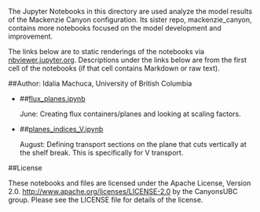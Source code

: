 The Jupyter Notebooks in this directory are used analyze the model results of the Mackenzie Canyon configuration. Its sister repo, mackenzie_canyon, contains more notebooks focused on the model development and improvement.

The links below are to static renderings of the notebooks via
[nbviewer.jupyter.org](http://nbviewer.jupyter.org/).
Descriptions under the links below are from the first cell of the notebooks
(if that cell contains Markdown or raw text).

##Author: Idalia Machuca, University of British Columbia

* ##[flux_planes.ipynb](http://nbviewer.jupyter.org/urls/bitbucket.org/CanyonsUBC/analysis_mackenzie_canyon/raw/tip/notebooks/transport_fluxes/flux_planes.ipynb)  
    
    June: Creating flux containers/planes and looking at scaling factors.  

* ##[planes_indices_V.ipynb](http://nbviewer.jupyter.org/urls/bitbucket.org/CanyonsUBC/analysis_mackenzie_canyon/raw/tip/notebooks/transport_fluxes/planes_indices_V.ipynb)  
    
    August: Defining transport sections on the plane that cuts vertically at the shelf break. This is specifically for V transport.  


##License

These notebooks and files are licensed under the Apache License, Version 2.0.
http://www.apache.org/licenses/LICENSE-2.0 by the CanyonsUBC group.
Please see the LICENSE file for details of the license.
